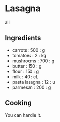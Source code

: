 # Lasagna
all
## Ingredients
* carrots : 500 : g
* tomatoes : 2 : kg
* mushrooms : 700 : g
* butter : 150 : g
* flour : 150 : g
* milk : 40 : cL
* pasta lasagna : 12 : u
* parmesan : 200 : g
## Cooking
You can handle it.
